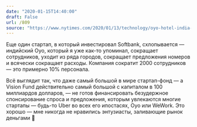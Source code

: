 ```yaml
---
date: "2020-01-15T14:40:00"
draft: False
url: /809
source: "https://www.nytimes.com/2020/01/13/technology/oyo-hotel-india-softbank.html"
---
```


Еще один стартап, в который инвестировал Softbank, схлопывается — индийский Oyo, который я уже как-то упоминал, сокращает сотрудников, уходит из ряда городов, сокращает предложения номеров и всячески сокращает расходы. Компания сократит 2000 сотрудников — это примерно 10% персонала. 

Всё выглядит так, что даже самый большой в мире стартап-фонд — а Vision Fund действительно самый большой с капиталом в 100 миллиардов долларов, — не готов финансировать безудержное спонсирование спроса и предложения, которым увлекаются многие стартапы — будь-то Uber во всех его ипостасях, Oyo или WeWork. Это хорошо — мне никогда не нравились энтузиасты, заливающие рынок деньгами 🙂
